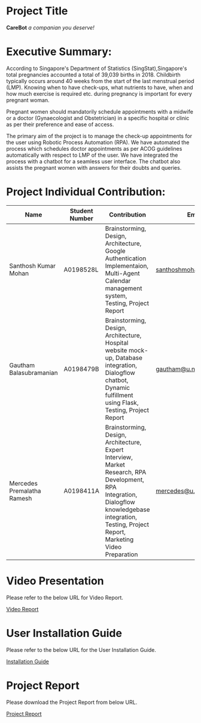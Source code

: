 # **Project Title**

**CareBot**
*a companian you deserve!*

# **Executive Summary:**

According to Singapore's Department of Statistics (SingStat),Singapore's total pregnancies accounted a total of 39,039 births in 2018. Childbirth typically occurs around 40 weeks from the start of the last menstrual period (LMP). Knowing when to have check-ups, what nutrients to have, when and how much exercise is required etc. during pregnancy is important for every pregnant woman.

Pregnant women should mandatorily schedule appointments with a midwife or a doctor (Gynaecologist and Obstetrician) in a specific hospital or clinic as per their preference and ease of access.

The primary aim of the project is to manage the check-up appointments for the user using Robotic Process Automation (RPA). We have automated the process which schedules doctor appointments as per ACOG guidelines automatically with respect to LMP of the user. We have integrated the process with a chatbot for a seamless user interface. The chatbot also assists the pregnant women with answers for their doubts and queries.

# **Project Individual Contribution:**

| Name | Student Number | Contribution | Email |
| --- | --- | --- | --- |
| Santhosh Kumar Mohan | A0198528L | Brainstorming, Design, Architecture, Google Authentication Implementaion, Multi-Agent Calendar management system, Testing, Project Report | [santhoshmohan@u.nus.edu](mailto:santhoshmohan@u.nus.edu) |
| Gautham Balasubramanian | A0198479B | Brainstorming, Design, Architecture, Hospital website mock-up, Database integration, Dialogflow chatbot, Dynamic fulfillment using Flask, Testing, Project Report | [gautham@u.nus.edu](mailto:gautham@u.nus.edu) |
| Mercedes Premalatha Ramesh | A0198411A | Brainstorming, Design, Architecture, Expert Interview, Market Research, RPA Development, RPA Integration, Dialogflow knowledgebase integration, Testing, Project Report, Marketing Video Preparation | [mercedes@u.nus.edu](mailto:mercedes@u.nus.edu) |

# **Video Presentation**

Please refer to the below URL for Video Report.

[Video Report](https://www.youtube.com/watch?v=V83cjGRl7YQ&feature=youtu.be)

# **User Installation Guide**

Please refer to the below URL for the User Installation Guide.

[Installation Guide](https://github.com/sangam-iss/iss-mrrs/blob/master/Project%20Report/installation_guide.pdf)


# **Project Report**

Please download the Project Report from below URL.

[Project Report](https://github.com/sangam-iss/iss-mrrs/blob/master/Project%20Report/Project%20Report.pdf)
